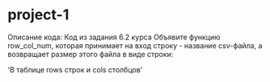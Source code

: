 # project-1
Описание кода: Код из задания 6.2 курса
Объявите функцию row_col_num, которая принимает на вход строку - название csv-файла, а возвращает размер этого файла в виде строки:

'В таблице rows строк и cols столбцов'
